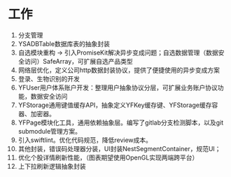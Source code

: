 # 工作
1. 分支管理
2. YSADBTable数据库表的抽象封装
3. 自选模块重构 -> 引入PromiseKit解决异步变成问题；自选数据管理（数据安全访问）SafeArray，可扩展自选产品类型
4. 网络层优化，定义公司http数据封装协议，提供了便捷使用的异步变成方案
5. 登录、生物识别的开发
6. YFUser用户体系账户开发：整理用户抽象协议分层，可扩展业务账户协议功能，数据安全访问
7. YFStorage通用键值缓存API，抽象定义YFKey缓存键、YFStorage缓存容器、加密器。
8. YFPage模块化工具，通用依赖抽象层。编写了gitlab分支检测脚本，以及git submodule管理方案。
9. 引入swiftlint。优化代码规范，降低review成本。
10. 其他封装，错误码处理器分装，UI封装NestSegmentContainer，规范UI；
11. 优化个股详情刷新性能，（图表期望使用OpenGL实现两端跨平台）
12. 上下拉刷新逻辑抽象封装